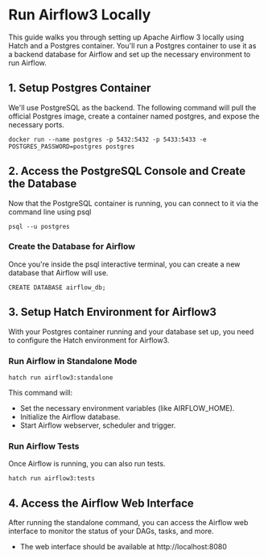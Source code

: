 # Run Airflow3 Locally

This guide walks you through setting up Apache Airflow 3 locally using Hatch and a Postgres container. You'll run a Postgres container to use it as a backend database for Airflow and set up the necessary environment to run Airflow.

## 1. Setup Postgres Container

We'll use PostgreSQL as the backend. The following command will pull the official Postgres image, create a container named postgres, and expose the necessary ports.

```commandline
docker run --name postgres -p 5432:5432 -p 5433:5433 -e POSTGRES_PASSWORD=postgres postgres
```

## 2. Access the PostgreSQL Console and Create the Database

Now that the PostgreSQL container is running, you can connect to it via the command line using psql

```commandline
psql --u postgres
```

### Create the Database for Airflow

Once you're inside the psql interactive terminal, you can create a new database that Airflow will use.

```commandline
CREATE DATABASE airflow_db;
```

## 3. Setup Hatch Environment for Airflow3

With your Postgres container running and your database set up, you need to configure the Hatch environment for Airflow3.

### Run Airflow in Standalone Mode

```commandline
hatch run airflow3:standalone
```

This command will:

- Set the necessary environment variables (like AIRFLOW_HOME).
- Initialize the Airflow database.
- Start Airflow webserver, scheduler and trigger.

### Run Airflow Tests

Once Airflow is running, you can also run tests.

```commandline
hatch run airflow3:tests
```

## 4. Access the Airflow Web Interface

After running the standalone command, you can access the Airflow web interface to monitor the status of your DAGs, tasks, and more.

- The web interface should be available at http://localhost:8080
